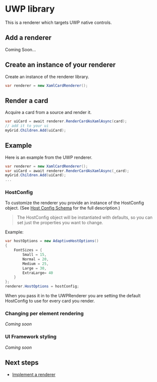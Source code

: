 # UWP library
This is a renderer which targets UWP native controls.

## Add a renderer

Coming Soon... 

## Create an instance of your renderer
Create an instance of the renderer library. 
```csharp
var renderer = new XamlCardRenderer();
```

## Render a card
Acquire a card from a source and render it.

```csharp
var uiCard = await renderer.RenderCardAsXamlAsync(card);
// add it to your ui
myGrid.Children.Add(uiCard);
```

## Example
Here is an example from the UWP renderer.

```csharp
var renderer = new XamlCardRenderer();
var uiCard = await renderer.RenderCardAsXamlAsync(_card);
myGrid.Children.Add(uiCard);
...
```

### HostConfig 

To customize the renderer you provide an instance of the HostConfig object. (See [Host Config Schema](../HostConfig.md) for the full description.)

> The HostConfig object will be instantiated with defaults, so you can set just the properties you want to change.


Example:
```csharp
var hostOptions = new AdaptiveHostOptions() 
{
    FontSizes = {
        Small = 15,
        Normal = 20,
        Medium = 25,
        Large = 30,
        ExtraLarge= 40
    }
};
renderer.HostOptions = hostConfig;
```
When you pass it in to the UWPRenderer you are setting the default HostConfig to use for every card you render.

### Changing per element rendering
*Coming soon*

### UI Framework styling
*Coming soon*

## Next steps

* [Implement a renderer](../ImplementingRenderer.md) 



